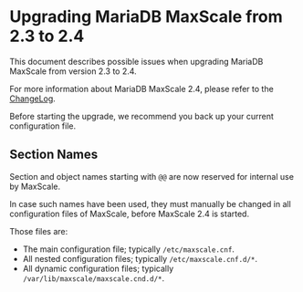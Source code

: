 # Upgrading MariaDB MaxScale from 2.3 to 2.4

This document describes possible issues when upgrading MariaDB
MaxScale from version 2.3 to 2.4.

For more information about MariaDB MaxScale 2.4, please refer
to the [ChangeLog](../Changelog.md).

Before starting the upgrade, we recommend you back up your current
configuration file.

## Section Names

Section and object names starting with `@@` are now reserved for
internal use by MaxScale.

In case such names have been used, they must manually be changed
in all configuration files of MaxScale, before MaxScale 2.4 is started.

Those files are:

* The main configuration file; typically `/etc/maxscale.cnf`.
* All nested configuration files; typically `/etc/maxscale.cnf.d/*`.
* All dynamic configuration files; typically `/var/lib/maxscale/maxscale.cnd.d/*`.
